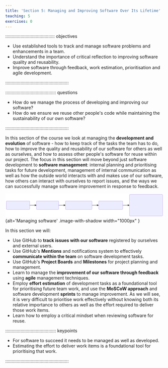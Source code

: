 ```yaml
---
title: 'Section 5: Managing and Improving Software Over Its Lifetime'
teaching: 5
exercises: 0
---
```


::::::::::::::::::::::::::::::::::::::: objectives

- Use established tools to track and manage software problems and enhancements in a team.
- Understand the importance of critical reflection to improving software quality and reusability.
- Improve software through feedback, work estimation, prioritisation and agile development.

::::::::::::::::::::::::::::::::::::::::::::::::::

:::::::::::::::::::::::::::::::::::::::: questions

- How do we manage the process of developing and improving our software?
- How do we ensure we reuse other people's code while maintaining the sustainability of our own software?

::::::::::::::::::::::::::::::::::::::::::::::::::

In this section of the course we look at managing the **development and evolution** of software -
how to keep track of the tasks the team has to do,
how to improve the quality and reusability of our software for others as well as ourselves,
and how to assess other people's software for reuse within our project.
The focus in this section will move beyond just software development to **software management**:
internal planning and prioritising tasks for future development,
management of internal communication as well as
how the outside world interacts with and makes use of our software,
how others can interact with ourselves to report issues,
and the ways we can successfully manage software improvement in response to feedback.

![](fig/section5-overview.svg){alt='Managing software' .image-with-shadow width="1000px" }

<!-- 
Source of the above image can be rendered in the Mermaid live editor:

https://mermaid.live/edit#pako:eNpNkMtqw0AMRX9FzMqBxNDXxotCm2TXbBroosxGtTXJgC0ZjewQQv69k4dpF0JCOvci7snV0pCrXGjlUO9RDT4-Pb8VDyVsySzyDobec5JgB1QC4jGqcEdsM8-LxSu8F48lfJHGcMz0P7QWVaqNKaU7uiyesu10b2ikVvqLlWdMgNCr1H_0qnguYSltiz-iaHEkz_80EERBaUh059fFSwkbZNxdvp7e8CwjKURL0MZAFru8ygLIdWszN3cdaYexyUGcPAN4Z3vKoKvy2FDAoTXvPJ8zioPJ9si1q0wHmruhb9BoFXGn2LkqYJvylppooptbuNeMJ3J9vUzqHvlbZNKdfwFSLYtB

The mermaid source (with one less dash in arrows than needed):

flowchart LR
A(1. Setting up
software environment)
-> B(2. Verifying
software correctness)
-> C(3. Software development
as a process)
-> D(4. Collaborative
development for reuse)
-> E(5. Managing software
over its lifetime

    - Issue reporting & prioritisation
    - Agile development in sprints
    - software project management
)

-->

In this section we will:

- Use GitHub to **track issues with our software** registered by ourselves and external users.
- Use GitHub's **Mentions** and notifications system to
  effectively **communicate within the team** on software development tasks.
- Use GitHub's **Project Boards** and **Milestones** for project planning and management.
- Learn to manage the **improvement of our software through feedback**
  using **agile** management techniques.
- Employ **effort estimation** of development tasks
  as a foundational tool for prioritising future team work,
  and use the **MoSCoW approach** and software development **sprints** to manage improvement.
  As we will see, it is very difficult to prioritise work effectively
  without knowing both its relative importance to others
  as well as the effort required to deliver those work items.
- Learn how to employ a critical mindset when reviewing software for reuse.



<!--
Managing Software Development

- **Improving and managing** software post-release
- **Tracking user and developer feedback** via software issues
- **Improving software** through estimation, prioritisation and agile development
-->

:::::::::::::::::::::::::::::::::::::::: keypoints

- For software to succeed it needs to be managed as well as developed.
- Estimating the effort to deliver work items is a foundational tool for prioritising that work.

::::::::::::::::::::::::::::::::::::::::::::::::::


